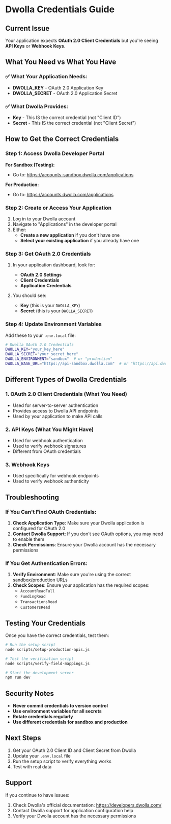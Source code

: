 # Dwolla Credentials Guide

## Current Issue

Your application expects **OAuth 2.0 Client Credentials** but you're seeing **API Keys** or **Webhook Keys**.

## What You Need vs What You Have

### ✅ What Your Application Needs:

- **DWOLLA_KEY** - OAuth 2.0 Application Key
- **DWOLLA_SECRET** - OAuth 2.0 Application Secret

### ✅ What Dwolla Provides:

- **Key** - This IS the correct credential (not "Client ID")
- **Secret** - This IS the correct credential (not "Client Secret")

## How to Get the Correct Credentials

### Step 1: Access Dwolla Developer Portal

**For Sandbox (Testing):**

- Go to: https://accounts-sandbox.dwolla.com/applications

**For Production:**

- Go to: https://accounts.dwolla.com/applications

### Step 2: Create or Access Your Application

1. Log in to your Dwolla account
2. Navigate to "Applications" in the developer portal
3. Either:
   - **Create a new application** if you don't have one
   - **Select your existing application** if you already have one

### Step 3: Get OAuth 2.0 Credentials

1. In your application dashboard, look for:
   - **OAuth 2.0 Settings**
   - **Client Credentials**
   - **Application Credentials**

2. You should see:
   - **Key** (this is your `DWOLLA_KEY`)
   - **Secret** (this is your `DWOLLA_SECRET`)

### Step 4: Update Environment Variables

Add these to your `.env.local` file:

```bash
# Dwolla OAuth 2.0 Credentials
DWOLLA_KEY="your_key_here"
DWOLLA_SECRET="your_secret_here"
DWOLLA_ENVIRONMENT="sandbox"  # or "production"
DWOLLA_BASE_URL="https://api-sandbox.dwolla.com"  # or "https://api.dwolla.com"
```

## Different Types of Dwolla Credentials

### 1. OAuth 2.0 Client Credentials (What You Need)

- Used for server-to-server authentication
- Provides access to Dwolla API endpoints
- Used by your application to make API calls

### 2. API Keys (What You Might Have)

- Used for webhook authentication
- Used to verify webhook signatures
- Different from OAuth credentials

### 3. Webhook Keys

- Used specifically for webhook endpoints
- Used to verify webhook authenticity

## Troubleshooting

### If You Can't Find OAuth Credentials:

1. **Check Application Type**: Make sure your Dwolla application is configured for OAuth 2.0
2. **Contact Dwolla Support**: If you don't see OAuth options, you may need to enable them
3. **Check Permissions**: Ensure your Dwolla account has the necessary permissions

### If You Get Authentication Errors:

1. **Verify Environment**: Make sure you're using the correct sandbox/production URLs
2. **Check Scopes**: Ensure your application has the required scopes:
   - `AccountReadFull`
   - `FundingRead`
   - `TransactionsRead`
   - `CustomersRead`

## Testing Your Credentials

Once you have the correct credentials, test them:

```bash
# Run the setup script
node scripts/setup-production-apis.js

# Test the verification script
node scripts/verify-field-mappings.js

# Start the development server
npm run dev
```

## Security Notes

- **Never commit credentials to version control**
- **Use environment variables for all secrets**
- **Rotate credentials regularly**
- **Use different credentials for sandbox and production**

## Next Steps

1. Get your OAuth 2.0 Client ID and Client Secret from Dwolla
2. Update your `.env.local` file
3. Run the setup script to verify everything works
4. Test with real data

## Support

If you continue to have issues:

1. Check Dwolla's official documentation: https://developers.dwolla.com/
2. Contact Dwolla support for application configuration help
3. Verify your Dwolla account has the necessary permissions
